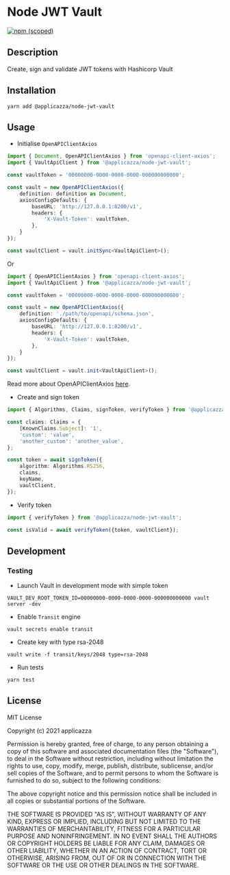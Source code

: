 # Node JWT Vault

[![npm (scoped)](https://img.shields.io/npm/v/@applicazza/node-jwt-vault)](https://www.npmjs.com/package/@applicazza/node-jwt-vault)

## Description

Create, sign and validate JWT tokens with Hashicorp Vault

## Installation

```shell
yarn add @applicazza/node-jwt-vault
```

## Usage

* Initialise `OpenAPIClientAxios`

```typescript
import { Document, OpenAPIClientAxios } from 'openapi-client-axios';
import { VaultApiClient } from '@applicazza/node-jwt-vault';

const vaultToken = '00000000-0000-0000-0000-000000000000';

const vault = new OpenAPIClientAxios({
    definition: definition as Document,
    axiosConfigDefaults: {
        baseURL: 'http://127.0.0.1:8200/v1',
        headers: {
            'X-Vault-Token': vaultToken,
        },
    }
});

const vaultClient = vault.initSync<VaultApiClient>();
```

Or 

```typescript
import { OpenAPIClientAxios } from 'openapi-client-axios';
import { VaultApiClient } from '@applicazza/node-jwt-vault';

const vaultToken = '00000000-0000-0000-0000-000000000000';

const vault = new OpenAPIClientAxios({
    definition: './path/to/openapi/schema.json',
    axiosConfigDefaults: {
        baseURL: 'http://127.0.0.1:8200/v1',
        headers: {
            'X-Vault-Token': vaultToken,
        },
    }
});

const vaultClient = vault.init<VaultApiClient>();
```

Read more about OpenAPIClientAxios [here](https://github.com/anttiviljami/openapi-client-axios).

* Create and sign token

```typescript
import { Algorithms, Claims, signToken, verifyToken } from '@applicazza/node-jwt-vault';

const claims: Claims = {
    [KnownClaims.Subject]: '1',
    'custom': 'value',
    'another_custom': 'another_value',
};

const token = await signToken({
    algorithm: Algorithms.RS256,
    claims,
    keyName,
    vaultClient,
});
```

* Verify token

```typescript
import { verifyToken } from '@applicazza/node-jwt-vault';

const isValid = await verifyToken({token, vaultClient});
```

## Development

### Testing

* Launch Vault in development mode with simple token

```shell
VAULT_DEV_ROOT_TOKEN_ID=00000000-0000-0000-0000-000000000000 vault server -dev
```

* Enable `Transit` engine

```shell
vault secrets enable transit
```

* Create key with type rsa-2048

```shell
vault write -f transit/keys/2048 type=rsa-2048
```

* Run tests

```
yarn test
```

## License

MIT License

Copyright (c) 2021 applicazza

Permission is hereby granted, free of charge, to any person obtaining a copy
of this software and associated documentation files (the "Software"), to deal
in the Software without restriction, including without limitation the rights
to use, copy, modify, merge, publish, distribute, sublicense, and/or sell
copies of the Software, and to permit persons to whom the Software is
furnished to do so, subject to the following conditions:

The above copyright notice and this permission notice shall be included in all
copies or substantial portions of the Software.

THE SOFTWARE IS PROVIDED "AS IS", WITHOUT WARRANTY OF ANY KIND, EXPRESS OR
IMPLIED, INCLUDING BUT NOT LIMITED TO THE WARRANTIES OF MERCHANTABILITY,
FITNESS FOR A PARTICULAR PURPOSE AND NONINFRINGEMENT. IN NO EVENT SHALL THE
AUTHORS OR COPYRIGHT HOLDERS BE LIABLE FOR ANY CLAIM, DAMAGES OR OTHER
LIABILITY, WHETHER IN AN ACTION OF CONTRACT, TORT OR OTHERWISE, ARISING FROM,
OUT OF OR IN CONNECTION WITH THE SOFTWARE OR THE USE OR OTHER DEALINGS IN THE
SOFTWARE.